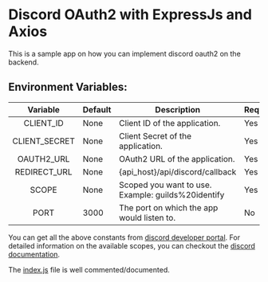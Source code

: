 # Discord OAuth2 with ExpressJs and Axios

This is a sample app on how you can implement discord oauth2 on the backend.

## Environment Variables:

|   Variable    | Default | Description                                        | Required? |
| :-----------: | ------- | -------------------------------------------------- | --------- |
|   CLIENT_ID   | None    | Client ID of the application.                      | Yes       |
| CLIENT_SECRET | None    | Client Secret of the application.                  | Yes       |
|  OAUTH2_URL   | None    | OAuth2 URL of the application.                     | Yes       |
| REDIRECT_URL  | None    | {api_host}/api/discord/callback                    | Yes       |
|     SCOPE     | None    | Scoped you want to use. Example: guilds%20identify | Yes       |
|     PORT      | 3000    | The port on which the app would listen to.         | No        |

You can get all the above constants from [discord developer portal](https://discord.com/developers/applications). For detailed information on the available scopes, you can checkout the [discord documentation](https://discord.com/developers/docs/topics/oauth2#shared-resources-oauth2-scopes).

The [index.js](https://github.com/KrishGarg/OAuth2-Discord-ExpressJs/blob/master/index.js) file is well commented/documented.
